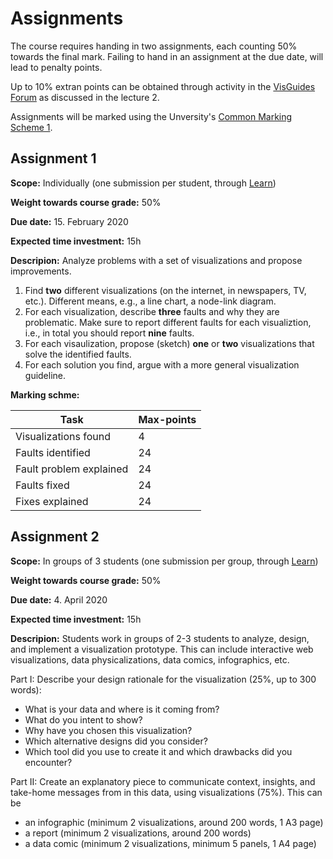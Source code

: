 # Assignments

The course requires handing in two assignments, each counting 50% towards the final mark. Failing to hand in an assignment at the due date, will lead to penalty points. 

Up to 10% extran points can be obtained through activity in the [VisGuides Forum](http://visguides.org) as discussed in the lecture 2.

Assignments will be marked using the Unversity's [Common Marking Scheme 1](https://www.ed.ac.uk/timetabling-examinations/exams/regulations/common-marking-scheme).

## Assignment 1

__Scope:__ Individually (one submission per student, through [Learn](https://www.learn.ed.ac.uk))

__Weight towards course grade:__ 50%

__Due date:__ 15. February 2020

__Expected time investment:__ 15h

__Descripion:__ 
Analyze problems with a set of visualizations and propose improvements. 

1. Find __two__ different visualizations (on the internet, in newspapers, TV, etc.). Different means, e.g., a line chart, a node-link diagram.
2. For each visualization, describe __three__ faults and why they are problematic. Make sure to report different faults for each visualiztion, i.e., in total you should report __nine__ faults. 
3. For each visaulization, propose (sketch) __one__ or __two__ visualizations that solve the identified faults. 
4. For each solution you find, argue with a more general visualization guideline.

__Marking schme:__

| Task | Max-points |  
| --- | --- | 
| Visualizations found | 4 |
| Faults identified | 24 |
| Fault problem explained | 24 |
| Faults fixed | 24 |
| Fixes explained | 24 |



## Assignment 2

__Scope:__ In groups of 3 students (one submission per group, through [Learn](https://www.learn.ed.ac.uk))

__Weight towards course grade:__ 50%

__Due date:__ 4. April 2020

__Expected time investment:__ 15h

__Descripion:__ Students work in groups of 2-3 students to analyze, design, and implement a visualization prototype. This can include interactive web visualizations, data physicalizations, data comics, infographics, etc. 

Part I: Describe your design rationale for the visualization (25%, up to 300 words):
- What is your data and where is it coming from?
- What do you intent to show?
- Why have you chosen this visualization?
- Which alternative designs did you consider?
- Which tool did you use to create it and which drawbacks did you encounter?

Part II: Create an explanatory piece to communicate context, insights, and take-home messages from in this data, using visualizations (75%). This can be
- an infographic (minimum 2 visualizations, around 200 words, 1 A3 page)
- a report (minimum 2 visualizations, around 200 words)
- a data comic (minimum 2 visualizations, minimum 5 panels, 1 A4 page)
	
	
